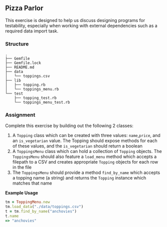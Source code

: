 ## Pizza Parlor

This exercise is designed to help us discuss designing programs
for testability, especially when working with external dependencies
such as a required data import task.

### Structure

````
.
├── Gemfile
├── Gemfile.lock
├── README.md
├── data
│   └── toppings.csv
├── lib
│   ├── topping.rb
│   └── toppings_menu.rb
└── test
    ├── topping_test.rb
    └── toppings_menu_test.rb
````

### Assignment

Complete this exercise by building out the following 2 classes:

1. A `Topping` class which can be created with three values: `name`,`price`,
and an `is_vegetarian` value. The Topping should expose methods for each of
these values, and the `is_vegetarian` should return a boolean
2. A `ToppingsMenu` class which can hold a collection of `Topping` objects.
The `ToppingsMenu` should also feature a `load_menu` method which accepts
a filepath to a CSV and creates appropriate `Topping` objects for each
row in the file
3. The `ToppingsMenu` should provide a method `find_by_name` which accepts
a topping name (a string) and returns the `Topping` instance which
matches that name


__Example Usage__

```ruby
tm = ToppingMenu.new
tm.load_data("./data/toppings.csv")
t = tm.find_by_name("anchovies")
t.name
=> "anchovies"
```
